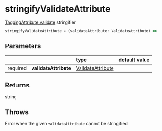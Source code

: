 # stringifyValidateAttribute

[TaggingAttribute.validate](/tracking/api-reference/definitions/TaggingAttribute.md#taggingattributevalidate) stringifier

```typescript
stringifyValidateAttribute = (validateAttribute: ValidateAttribute) => string
```  

## Parameters
|          |                       | type                                                                          | default value
| :-:      | :--                   | :--                                                                           | :--           
| required | **validateAttribute** | [ValidateAttribute](/tracking/api-reference/definitions/ValidateAttribute.md) |

## Returns
string

## Throws
Error when the given `validateAttribute` cannot be stringified
